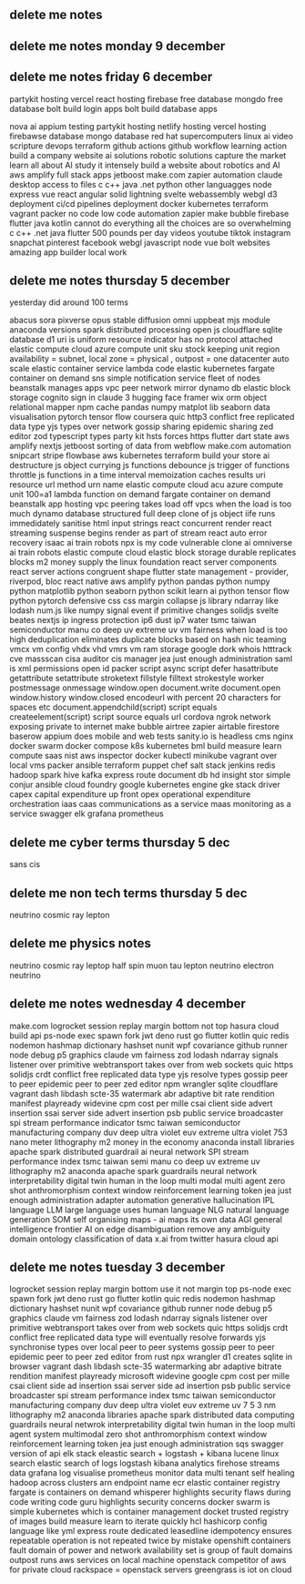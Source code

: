 ## delete me notes

## delete me notes monday 9 december



## delete me notes friday 6 december

partykit hosting
vercel react hosting
firebase free database
mongdo free database
bolt build login apps
bolt build database apps

nova ai
appium testing
partykit hosting
netlify hosting
vercel hosting
firebawse database
mongo database
red hat
supercomputers
linux
ai
video
scripture
devops
terraform
github actions
github workflow
learning
action
build a company website 
ai solutions
robotic solutions
capture the market
learn all about AI
study it intensely
build a website about robotics and AI
aws amplify full stack apps
jetboost
make.com
zapier automation
claude desktop access to files
c
c++
java
.net
python
other languagges
node
express
vue
react
angular
solid
lightning
svelte
webassembly
webgl
d3 
deployment
ci/cd
pipelines
deployment
docker
kubernetes
terraform
vagrant
packer
no code
low code
automation
zapier
make
bubble
firebase
flutter
java
kotlin
cannot do everything
all the choices are so overwhelming
c
c++
.net
java
flutter
500 pounds per day
videos
youtube
tiktok
instagram
snapchat
pinterest
facebook
webgl
javascript
node
vue
bolt websites amazing app builder
local work


## delete me notes thursday 5 december

yesterday did around 100 terms

abacus
sora
pixverse
opus
stable diffusion
omni
uppbeat
mjs module
anaconda versions
spark distributed processing
open js
cloudflare sqlite database d1
uri is uniform resource indicator has no protocol attached
elastic compute cloud
azure compute unit
sku stock keeping unit
region availability = subnet, local zone = physical , outpost = one datacenter
auto scale
elastic container service
lambda code
elastic kubernetes
fargate container on demand
sns simple notification service
fleet of nodes
beanstalk manages apps
vpc peer network
mirror
dynamo db
elastic block storage
cognito sign in
claude 3
hugging face
framer
wix
orm object relational mapper
npm cache
pandas
numpy
matplot lib
seaborn data visualisation
pytorch
tensor flow
coursera
quic http3
conflict free replicated data type
yjs types over network 
gossip sharing
epidemic sharing
zed editor
zod typescript types
party kit 
hsts forces https
flutter
dart
state
aws amplify
nextjs
jetboost sorting of data from webflow
make.com automation
snipcart
stripe
flowbase
aws
kubernetes
terraform
build your store ai
destructure js object
currying js functions
debounce js trigger of functions
throttle js functions in a time interval
memoization caches results
uri resource
url method
urn name
elastic compute cloud
acu azure compute unit 100=a1
lambda function on demand
fargate container on demand
beanstalk app hosting
vpc peering takes load off vpcs when the load is too much
dynamo database
structured full deep clone of js object
iife runs immedidately
sanitise html input strings
react concurrent render
react streaming suspense begins render as part of stream
react auto error recovery
isaac ai train robots
npx is my code vulnerable
clone ai
omniverse ai train robots
elastic compute cloud
elastic block storage
durable replicates blocks
m2 money supply
the linux foundation
react server components
react server actions
congruent shape
flutter state management - provider, riverpod, bloc
react native
aws amplify
python pandas
python numpy
python matplotlib
python seaborn
python scikit learn ai
python tensor flow
python pytorch
defensive css
css margin collapse
js library ndarray like lodash
num.js like numpy
signal event if primitive changes
solidjs
svelte beates nextjs
ip ingress protection
ip6 dust
ip7 water
tsmc taiwan semiconductor manu co
deep uv
extreme uv
vm fairness when load is too high
deduplication eliminates duplicate blocks based on hash
nic teaming
vmcx vm config
vhdx vhd
vmrs vm ram storage
google dork
whois
htttrack
cve
massscan
cisa auditor
cis manager
jea just enough administration
saml is xml permissions
open id
packer 
script async
script defer
hasattribute
getattribute
setattribute
stroketext
fillstyle
filltext
strokestyle
worker
postmessage
onmessage
window.open
document.write
document.open
window.history
window.closed
encodeurl with percent 20 characters for spaces etc
document.appendchild(script)
script equals createelement(script)
script source equals url
cordova
ngrok network exposing private to internet
make
bubble
airtree
zapier
airtable
firestore
baserow
appium does mobile and web tests
sanity.io is headless cms
nginx
docker swarm
docker compose
k8s kubernetes
bml build measure learn
compute
saas
nist
aws inspector
docker
kubectl
minikube
vagrant over local vms
packer
ansible
terraform
puppet
chef
salt stack
jenkins
redis
hadoop
spark
hive
kafka
express route
document db
hd insight
stor simple
conjur
ansible
cloud foundry
google kubernetes engine gke
stack driver
capex capital expenditure up front
opex operational expenditure
orchestration
iaas
caas communications as a service
maas monitoring as a service
swagger
elk
grafana
prometheus



## delete me cyber terms thursday 5 dec

sans
cis

## delete me non tech terms thursday 5 dec

neutrino
cosmic ray
lepton


## delete me physics notes

neutrino
cosmic ray
leptop half spin 
muon 
tau lepton
neutrino
electron neutrino



## delete me notes wednesday 4 december

make.com
logrocket session replay
margin bottom not top
hasura cloud build api
ps-node
exec
spawn
fork 
jwt
deno
rust
go
flutter
kotlin
quic
redis
nodemon
hashmap
dictionary
hashset
nunit
wpf
covariance
github runner
node debug
p5 graphics
claude
vm fairness
zod
lodash
ndarray
signals listener over primitive
webtransport takes over from web sockets
quic https
solidjs
crdt conflict free replicated data type
yjs resolve types
gossip peer to peer
epidemic peer to peer
zed editor
npm wrangler sqlite cloudflare
vagrant 
dash
libdash
scte-35
watermark
abr adaptive bit rate
rendition
manifest
playready
widevine
cpm cost per mille
csai client side advert insertion
ssai server side advert insertion
psb public service broadcaster
spi stream performance indicator
tsmc taiwan semiconductor manufacturing company
duv deep ultra violet
euv extreme ultra violet
753 nano meter lithography
m2 money in the economy
anaconda install libraries
apache spark distributed
guardrail ai
neural network
SPI stream performance index
tsmc taiwan semi manu co
deep uv
extreme uv
lithography
m2
anaconda
apache spark
guardrails
neural network
interpretability
digital twin
human in the loop
multi modal
multi agent
zero shot
anthromorphism
context window
reinforcement learning
token
jea just enough administration
adapter
automation
generative
hallucination
IPL language
LLM large language uses human language
NLG natural language generation
SOM self organising maps - ai maps its own data
AGI general intelligence
frontier AI on edge
disambiguation remove any ambiguity
domain
ontology classification of data
x.ai from twitter
hasura cloud api





























































































## delete me notes tuesday 3 december

logrocket session replay
margin bottom use it not margin top
ps-node
exec
spawn
fork
jwt
deno
rust
go
flutter
kotlin
quic
redis
nodemon
hashmap
dictionary
hashset
nunit
wpf
covariance
github runner
node debug
p5 graphics
claude
vm fairness
zod 
lodash
ndarray
signals listener over primitive
webtransport takes over from web sockets
quic https
solidjs
crdt conflict free replicated data type will eventually resolve forwards
yjs synchronise types over local peer to peer systems
gossip peer to peer
epidemic peer to peer
zed editor from rust
npx wrangler d1 creates sqlite in browser
vagrant 
dash
libdash
scte-35
watermarking
abr adaptive bitrate
rendition
manifest
playready microsoft
widevine google
cpm cost per mille
csai client side ad insertion
ssai server side ad insertion
psb public service broadcaster
spi stream performance index
tsmc taiwan semiconductor manufacturing company
duv deep ultra violet
euv extreme uv
7 5 3 nm
lithography
m2
anaconda libraries
apache spark distributed data computing
guardrails
neural netwrok
interpretability
digital twin
human in the loop
multi agent system
multimodal
zero shot
anthromorphism
context window
reinforcement learning
token 
jea just enough administration
sqs
swagger version of api
elk stack eleastic search + logstash + kibana
lucene linux search
elastic search of logs
logstash kibana analytics
firehose streams data 
grafana log visualise
prometheus monitor data
multi tenant
self healing
hadoop across clusters
arn endpoint name
ecr elastic container registry
fargate is containers on demand
whisperer highlights security flaws during code writing
code guru highlights security concerns
docker swarm is simple kubernetes which is container management
docket trusted registry of images
build measure learn to iterate quickly
hcl hashicorp config language like yml
express route dedicated leasedline
idempotency ensures repeatable operation is not repeated twice by mistake
openshift containers
fault domain of power and network
availability set is group of fault domains
outpost runs aws services on local machine
openstack competitor of aws for private cloud
rackspace = openstack servers
greengrass is iot on cloud
